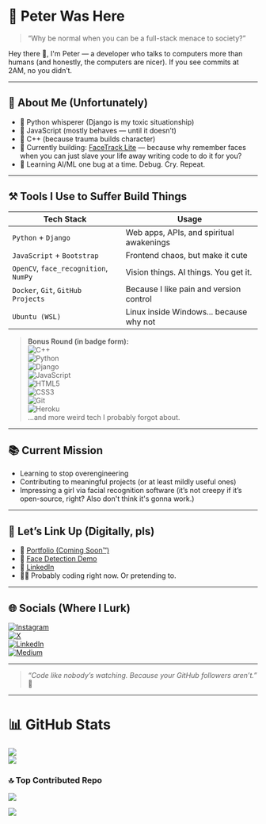 # 👾 Peter Was Here

> “Why be normal when you can be a full-stack menace to society?”

Hey there 👋, I'm Peter — a developer who talks to computers more than humans (and honestly, the computers are nicer). If you see commits at 2AM, no you didn’t.

---

## 🧠 About Me (Unfortunately)

- 🐍 Python whisperer (Django is my toxic situationship)
- 🧱 JavaScript (mostly behaves — until it doesn’t)
- 💾 C++ (because trauma builds character)
- 🎯 Currently building: [FaceTrack Lite](https://github.com/peter-njoro/facetrack-Lite) — because why remember faces when you can just slave your life away writing code to do it for you?
- 🧪 Learning AI/ML one bug at a time. Debug. Cry. Repeat.

---

## ⚒️ Tools I Use to Suffer Build Things

| Tech Stack  | Usage  |
|-------------|--------|
| `Python` + `Django` | Web apps, APIs, and spiritual awakenings |
| `JavaScript` + `Bootstrap` | Frontend chaos, but make it cute |
| `OpenCV`, `face_recognition`, `NumPy` | Vision things. AI things. You get it. |
| `Docker`, `Git`, `GitHub Projects` | Because I like pain and version control |
| `Ubuntu (WSL)` | Linux inside Windows... because why not |

> **Bonus Round (in badge form):**  
![C++](https://img.shields.io/badge/c++-%2300599C.svg?style=for-the-badge&logo=c%2B%2B&logoColor=white)  
![Python](https://img.shields.io/badge/python-3670A0?style=for-the-badge&logo=python&logoColor=ffdd54)  
![Django](https://img.shields.io/badge/django-%23092E20.svg?style=for-the-badge&logo=django&logoColor=white)  
![JavaScript](https://img.shields.io/badge/javascript-%23323330.svg?style=for-the-badge&logo=javascript&logoColor=%23F7DF1E)  
![HTML5](https://img.shields.io/badge/html5-%23E34F26.svg?style=for-the-badge&logo=html5&logoColor=white)  
![CSS3](https://img.shields.io/badge/css3-%231572B6.svg?style=for-the-badge&logo=css3&logoColor=white)  
![Git](https://img.shields.io/badge/git-%23F05033.svg?style=for-the-badge&logo=git&logoColor=white)  
![Heroku](https://img.shields.io/badge/heroku-%23430098.svg?style=for-the-badge&logo=heroku&logoColor=white)  
...and more weird tech I probably forgot about.

---

## 📚 Current Mission

- Learning to stop overengineering
- Contributing to meaningful projects (or at least mildly useful ones)
- Impressing a girl via facial recognition software (it’s not creepy if it’s open-source, right? Also don't think it's gonna work.)

---

## 🤙 Let’s Link Up (Digitally, pls)

- 🧠 [Portfolio (Coming Soon™)](https://your-portfolio-link.com)
- 🧪 [Face Detection Demo](https://github.com/peter-njoro/facetrack-Lite)
- 💼 [LinkedIn](https://www.linkedin.com/in/peter-njoroge-71b689251/)
- 🐱‍💻 Probably coding right now. Or pretending to.

---

## 🌐 Socials (Where I Lurk)

[![Instagram](https://img.shields.io/badge/Instagram-%23E4405F.svg?logo=Instagram&logoColor=white)](https://instagram.com/shrimp_in_my_coffee)  
[![X](https://img.shields.io/badge/X-black.svg?logo=X&logoColor=white)](https://x.com/njoro90260)  
[![LinkedIn](https://img.shields.io/badge/LinkedIn-%230077B5.svg?logo=linkedin&logoColor=white)](https://linkedin.com/in/peter-njoroge-71b689251)  
[![Medium](https://img.shields.io/badge/Medium-12100E?logo=medium&logoColor=white)](https://medium.com/@@wchegesalome)

---

> *“Code like nobody’s watching. Because your GitHub followers aren’t.”* 🫠

---

# 📊 GitHub Stats

![](https://github-readme-streak-stats.herokuapp.com/?user=peter-njoro&theme=dark&hide_border=false)  
![](https://github-readme-stats.vercel.app/api/top-langs/?username=peter-njoro&theme=dark&hide_border=false&include_all_commits=false&count_private=false&layout=compact)

### 🔝 Top Contributed Repo

![](https://github-contributor-stats.vercel.app/api?username=peter-njoro&limit=5&theme=dark&combine_all_yearly_contributions=true)

[![](https://visitcount.itsvg.in/api?id=peter-njoro&icon=0&color=0)](https://visitcount.itsvg.in)

<!-- Built with questionable life choices and GPRM (https://gprm.itsvg.in) -->
